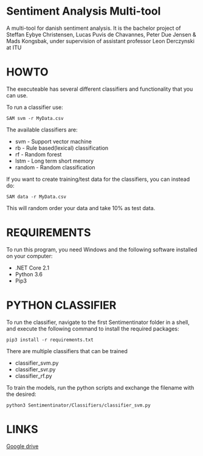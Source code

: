 # Sentiment Analysis Multi-tool
A multi-tool for danish sentiment analysis. It is the bachelor project of Steffan Eybye Christensen, Lucas Puvis de Chavannes, Peter Due Jensen & Mads Kongsbak, under supervision of assistant professor Leon Derczynski at ITU

# HOWTO

The executeable has several different classifiers and functionality that you can use.

To run a classifier use:

```
SAM svm -r MyData.csv
```

The available classifiers are:
* svm - Support vector machine
* rb - Rule based(lexical) classification
* rf - Random forest
* lstm - Long term short memory 
* random - Random classification

If you want to create training/test data for the classifiers, you can instead do:
```
SAM data -r MyData.csv
```
This will random order your data and take 10% as test data.


# REQUIREMENTS
To run this program, you need Windows and the following software installed on your computer:
* .NET Core 2.1
* Python 3.6
* Pip3

# PYTHON CLASSIFIER
To run the classifier, navigate to the first Sentimentinator folder in a shell, and execute the following command to install the required packages:
```
pip3 install -r requirements.txt
```
There are multiple classifiers that can be trained
* classifier_svm.py
* classifier_svr.py
* classifier_rf.py

To train the models, run the python scripts and exchange the filename with the desired:
```
python3 Sentimentinator/Classifiers/classifier_svm.py
```
# LINKS
[Google drive](https://drive.google.com/drive/folders/1LtszLRUf3tT_FSs842AJzRE1S_DxCSbx?usp=sharing)

